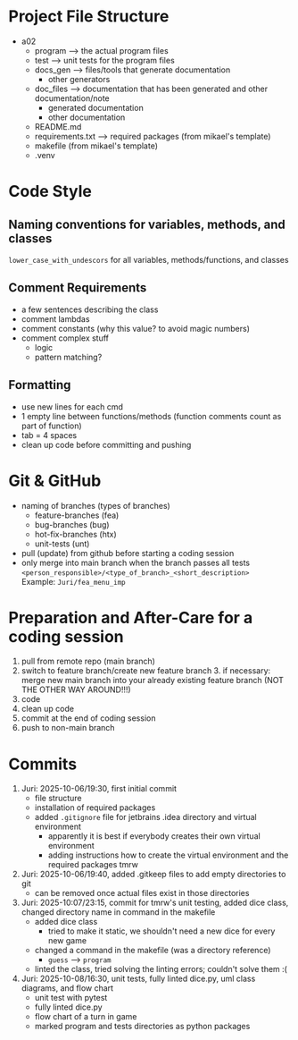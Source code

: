 # Project File Structure
- a02
	- program --> the actual program files
	- test --> unit tests for the program files
	- docs_gen --> files/tools that generate documentation
		- other generators
	- doc_files --> documentation that has been generated and other documentation/note
		- generated documentation
		- other documentation
	- README.md
	- requirements.txt --> required packages (from mikael's template)
	- makefile (from mikael's template)
	- .venv
# Code Style
## Naming conventions for variables, methods, and classes
`lower_case_with_undescors` for all variables, methods/functions, and classes

## Comment Requirements
- a few sentences describing the class
- comment lambdas
- comment constants (why this value? to avoid magic numbers)
- comment complex stuff
	- logic
	- pattern matching?

## Formatting
- use new lines for each cmd
- 1 empty line between functions/methods (function comments count as part of function)
- tab = 4 spaces
- clean up code before committing and pushing
# Git & GitHub
- naming of branches (types of branches)
	- feature-branches (fea)
	- bug-branches (bug)
	- hot-fix-branches (htx)
	- unit-tests (unt)
- pull (update) from github before starting a coding session
- only merge into main branch when the branch passes all tests
`<person_responsible>/<type_of_branch>_<short_description>`<br>
Example: `Juri/fea_menu_imp`
# Preparation and After-Care for a coding session
1. pull from remote repo (main branch)
2. switch to feature branch/create new feature branch
   3. if necessary: merge new main branch into your already existing feature branch (NOT THE OTHER WAY AROUND!!!)
3. code 
4. clean up code 
5. commit at the end of coding session 
6. push to non-main branch 

# Commits
1. Juri: 2025-10-06/19:30, first initial commit
   - file structure
   - installation of required packages
   - added `.gitignore` file for jetbrains .idea directory and virtual environment
     - apparently it is best if everybody creates their own virtual environment
     - adding instructions how to create the virtual environment and the required packages tmrw
2. Juri: 2025-10-06/19:40, added .gitkeep files to add empty directories to git
   - can be removed once actual files exist in those directories
3. Juri: 2025-10:07/23:15, commit for tmrw's unit testing, added dice class, changed directory name in command in the makefile
   - added dice class
     - tried to make it static, we shouldn't need a new dice for every new game
   - changed a command in the makefile (was a directory reference)
     - `guess` --> `program`
   - linted the class, tried solving the linting errors; couldn't solve them :(
4. Juri: 2025-10-08/16:30, unit tests, fully linted dice.py, uml class diagrams, and flow chart
   - unit test with pytest
   - fully linted dice.py
   - flow chart of a turn in game
   - marked program and tests directories as python packages